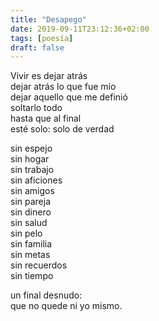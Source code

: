 ```yaml
---
title: "Desapego"
date: 2019-09-11T23:12:36+02:00
tags: [poesía]
draft: false
---
```


Vivir es dejar atrás<br>
dejar atrás lo que fue mío<br>
dejar aquello que me definió<br>
soltarlo todo<br>
hasta que al final<br>
esté solo: solo de verdad<br>

<!--more-->

sin espejo<br>
sin hogar<br>
sin trabajo<br>
sin aficiones<br>
sin amigos<br>
sin pareja<br>
sin dinero<br>
sin salud<br>
sin pelo<br>
sin familia<br>
sin metas<br>
sin recuerdos<br>
sin tiempo<br>

un final desnudo:<br>
que no quede ni yo mismo.<br>
